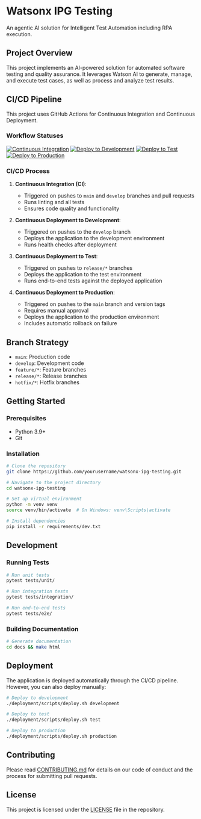 # Watsonx IPG Testing

An agentic AI solution for Intelligent Test Automation including RPA execution.

## Project Overview

This project implements an AI-powered solution for automated software testing and quality assurance. It leverages Watson AI to generate, manage, and execute test cases, as well as process and analyze test results.

## CI/CD Pipeline

This project uses GitHub Actions for Continuous Integration and Continuous Deployment.

### Workflow Statuses

[![Continuous Integration](https://github.com/yourusername/watsonx-ipg-testing/actions/workflows/ci.yml/badge.svg)](https://github.com/yourusername/watsonx-ipg-testing/actions/workflows/ci.yml)
[![Deploy to Development](https://github.com/yourusername/watsonx-ipg-testing/actions/workflows/cd-dev.yml/badge.svg)](https://github.com/yourusername/watsonx-ipg-testing/actions/workflows/cd-dev.yml)
[![Deploy to Test](https://github.com/yourusername/watsonx-ipg-testing/actions/workflows/cd-test.yml/badge.svg)](https://github.com/yourusername/watsonx-ipg-testing/actions/workflows/cd-test.yml)
[![Deploy to Production](https://github.com/yourusername/watsonx-ipg-testing/actions/workflows/cd-prod.yml/badge.svg)](https://github.com/yourusername/watsonx-ipg-testing/actions/workflows/cd-prod.yml)

### CI/CD Process

1. **Continuous Integration (CI)**: 
   - Triggered on pushes to `main` and `develop` branches and pull requests
   - Runs linting and all tests
   - Ensures code quality and functionality

2. **Continuous Deployment to Development**:
   - Triggered on pushes to the `develop` branch
   - Deploys the application to the development environment
   - Runs health checks after deployment

3. **Continuous Deployment to Test**:
   - Triggered on pushes to `release/*` branches
   - Deploys the application to the test environment
   - Runs end-to-end tests against the deployed application

4. **Continuous Deployment to Production**:
   - Triggered on pushes to the `main` branch and version tags
   - Requires manual approval
   - Deploys the application to the production environment
   - Includes automatic rollback on failure

## Branch Strategy

- `main`: Production code
- `develop`: Development code
- `feature/*`: Feature branches
- `release/*`: Release branches
- `hotfix/*`: Hotfix branches

## Getting Started

### Prerequisites

- Python 3.9+
- Git

### Installation

```bash
# Clone the repository
git clone https://github.com/yourusername/watsonx-ipg-testing.git

# Navigate to the project directory
cd watsonx-ipg-testing

# Set up virtual environment
python -m venv venv
source venv/bin/activate  # On Windows: venv\Scripts\activate

# Install dependencies
pip install -r requirements/dev.txt
```

## Development

### Running Tests

```bash
# Run unit tests
pytest tests/unit/

# Run integration tests
pytest tests/integration/

# Run end-to-end tests
pytest tests/e2e/
```

### Building Documentation

```bash
# Generate documentation
cd docs && make html
```

## Deployment

The application is deployed automatically through the CI/CD pipeline. However, you can also deploy manually:

```bash
# Deploy to development
./deployment/scripts/deploy.sh development

# Deploy to test
./deployment/scripts/deploy.sh test

# Deploy to production
./deployment/scripts/deploy.sh production
```

## Contributing

Please read [CONTRIBUTING.md](docs/developer/contributing.md) for details on our code of conduct and the process for submitting pull requests.

## License

This project is licensed under the [LICENSE](LICENSE) file in the repository.